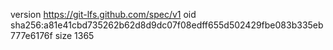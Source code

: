 version https://git-lfs.github.com/spec/v1
oid sha256:a81e41cbd735262b62d8d9dc07f08edff655d502429fbe083b335eb777e6176f
size 1365
